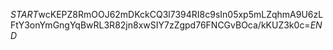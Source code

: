 $START$wcKEPZ8RmOOJ62mDKckCQ3l7394RI8c9sIn05xp5mLZqhmA9U6zLFtY3onYmGngYqBwRL3R82jn8xwSIY7zZgpd76FNCGvBOca/kKUZ3k0c=$END$